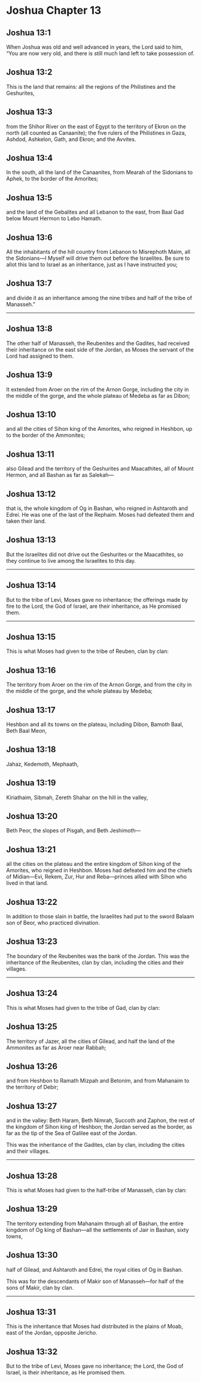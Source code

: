 # Joshua Chapter 13

## Joshua 13:1

When Joshua was old and well advanced in years, the Lord said to him, “You are now very old, and there is still much land left to take possession of.

## Joshua 13:2

This is the land that remains: all the regions of the Philistines and the Geshurites,

## Joshua 13:3

from the Shihor River on the east of Egypt to the territory of Ekron on the north (all counted as Canaanite); the five rulers of the Philistines in Gaza, Ashdod, Ashkelon, Gath, and Ekron; and the Avvites.

## Joshua 13:4

In the south, all the land of the Canaanites, from Mearah of the Sidonians to Aphek, to the border of the Amorites;

## Joshua 13:5

and the land of the Gebalites and all Lebanon to the east, from Baal Gad below Mount Hermon to Lebo Hamath.

## Joshua 13:6

All the inhabitants of the hill country from Lebanon to Misrephoth Maim, all the Sidonians—I Myself will drive them out before the Israelites. Be sure to allot this land to Israel as an inheritance, just as I have instructed you;

## Joshua 13:7

and divide it as an inheritance among the nine tribes and half of the tribe of Manasseh.”

---

## Joshua 13:8

The other half of Manasseh, the Reubenites and the Gadites, had received their inheritance on the east side of the Jordan, as Moses the servant of the Lord had assigned to them.

## Joshua 13:9

It extended from Aroer on the rim of the Arnon Gorge, including the city in the middle of the gorge, and the whole plateau of Medeba as far as Dibon;

## Joshua 13:10

and all the cities of Sihon king of the Amorites, who reigned in Heshbon, up to the border of the Ammonites;

## Joshua 13:11

also Gilead and the territory of the Geshurites and Maacathites, all of Mount Hermon, and all Bashan as far as Salekah—

## Joshua 13:12

that is, the whole kingdom of Og in Bashan, who reigned in Ashtaroth and Edrei. He was one of the last of the Rephaim. Moses had defeated them and taken their land.

## Joshua 13:13

But the Israelites did not drive out the Geshurites or the Maacathites, so they continue to live among the Israelites to this day.

---

## Joshua 13:14

But to the tribe of Levi, Moses gave no inheritance; the offerings made by fire to the Lord, the God of Israel, are their inheritance, as He promised them.

---

## Joshua 13:15

This is what Moses had given to the tribe of Reuben, clan by clan:

## Joshua 13:16

The territory from Aroer on the rim of the Arnon Gorge, and from the city in the middle of the gorge, and the whole plateau by Medeba;

## Joshua 13:17

Heshbon and all its towns on the plateau, including Dibon, Bamoth Baal, Beth Baal Meon,

## Joshua 13:18

Jahaz, Kedemoth, Mephaath,

## Joshua 13:19

Kiriathaim, Sibmah, Zereth Shahar on the hill in the valley,

## Joshua 13:20

Beth Peor, the slopes of Pisgah, and Beth Jeshimoth—

## Joshua 13:21

all the cities on the plateau and the entire kingdom of Sihon king of the Amorites, who reigned in Heshbon. Moses had defeated him and the chiefs of Midian—Evi, Rekem, Zur, Hur and Reba—princes allied with Sihon who lived in that land.

## Joshua 13:22

In addition to those slain in battle, the Israelites had put to the sword Balaam son of Beor, who practiced divination.

## Joshua 13:23

The boundary of the Reubenites was the bank of the Jordan. This was the inheritance of the Reubenites, clan by clan, including the cities and their villages.

---

## Joshua 13:24

This is what Moses had given to the tribe of Gad, clan by clan:

## Joshua 13:25

The territory of Jazer, all the cities of Gilead, and half the land of the Ammonites as far as Aroer near Rabbah;

## Joshua 13:26

and from Heshbon to Ramath Mizpah and Betonim, and from Mahanaim to the territory of Debir;

## Joshua 13:27

and in the valley: Beth Haram, Beth Nimrah, Succoth and Zaphon, the rest of the kingdom of Sihon king of Heshbon; the Jordan served as the border, as far as the tip of the Sea of Galilee east of the Jordan.  

This was the inheritance of the Gadites, clan by clan, including the cities and their villages.

---

## Joshua 13:28

This is what Moses had given to the half-tribe of Manasseh, clan by clan:

## Joshua 13:29

The territory extending from Mahanaim through all of Bashan, the entire kingdom of Og king of Bashan—all the settlements of Jair in Bashan, sixty towns,

## Joshua 13:30

half of Gilead, and Ashtaroth and Edrei, the royal cities of Og in Bashan.  

This was for the descendants of Makir son of Manasseh—for half of the sons of Makir, clan by clan.

---

## Joshua 13:31

This is the inheritance that Moses had distributed in the plains of Moab, east of the Jordan, opposite Jericho.

## Joshua 13:32

But to the tribe of Levi, Moses gave no inheritance; the Lord, the God of Israel, is their inheritance, as He promised them.
